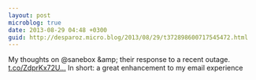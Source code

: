 ```yaml
---
layout: post
microblog: true
date: 2013-08-29 04:48 +0300
guid: http://desparoz.micro.blog/2013/08/29/t372898600717545472.html
---
```

My thoughts on @sanebox &amp;amp; their response to a recent outage. [t.co/ZdprKx72U...](http://t.co/ZdprKx72UK) In short: a great enhancement to my email experience
